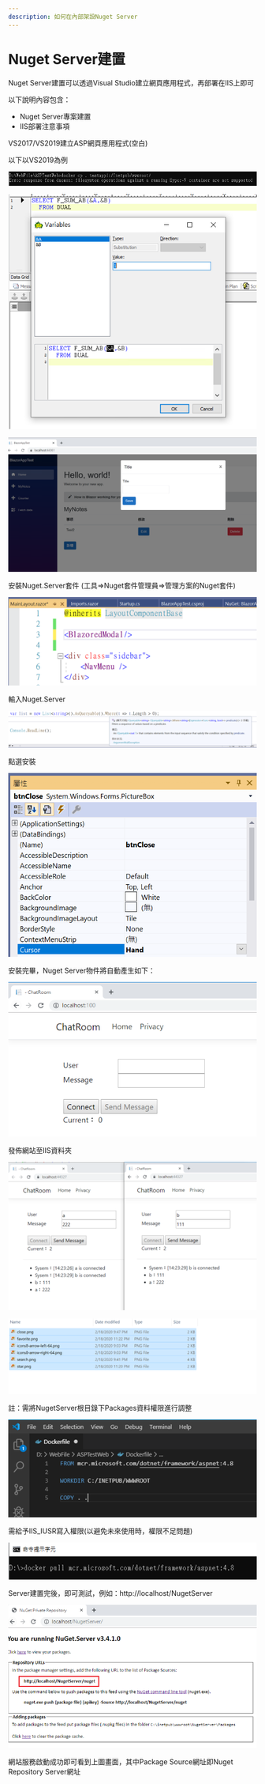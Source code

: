 ```yaml
---
description: 如何在內部架設Nuget Server
---
```


# Nuget Server建置

Nuget Server建置可以透過Visual Studio建立網頁應用程式，再部署在IIS上即可

以下說明內容包含：

* Nuget Server專案建置
* IIS部署注意事項

VS2017/VS2019建立ASP網頁應用程式\(空白\)

以下以VS2019為例

![](../../.gitbook/assets/image%20%2875%29.png)

![](../../.gitbook/assets/image%20%28469%29.png)

![](../../.gitbook/assets/image%20%28315%29.png)

安裝Nuget.Server套件 \(工具=&gt;Nuget套件管理員=&gt;管理方案的Nuget套件\)

![](../../.gitbook/assets/image%20%28358%29.png)

輸入Nuget.Server

![](../../.gitbook/assets/image%20%28295%29.png)

點選安裝

![](../../.gitbook/assets/image%20%28437%29.png)

安裝完畢，Nuget Server物件將自動產生如下：

![](../../.gitbook/assets/image%20%28205%29.png)

發佈網站至IIS資料夾

![](../../.gitbook/assets/image%20%2879%29.png)

![](../../.gitbook/assets/image%20%28445%29.png)

註：需將NugetServer根目錄下Packages資料權限進行調整

![](../../.gitbook/assets/image%20%28128%29.png)

需給予IIS\_IUSR寫入權限\(以避免未來使用時，權限不足問題\)

![](../../.gitbook/assets/image%20%2848%29.png)

Server建置完後，即可測試，例如：http://localhost/NugetServer

![](../../.gitbook/assets/image%20%281%29.png)

網站服務啟動成功即可看到上圖畫面，其中Package Source網址即Nuget Repository Server網址

